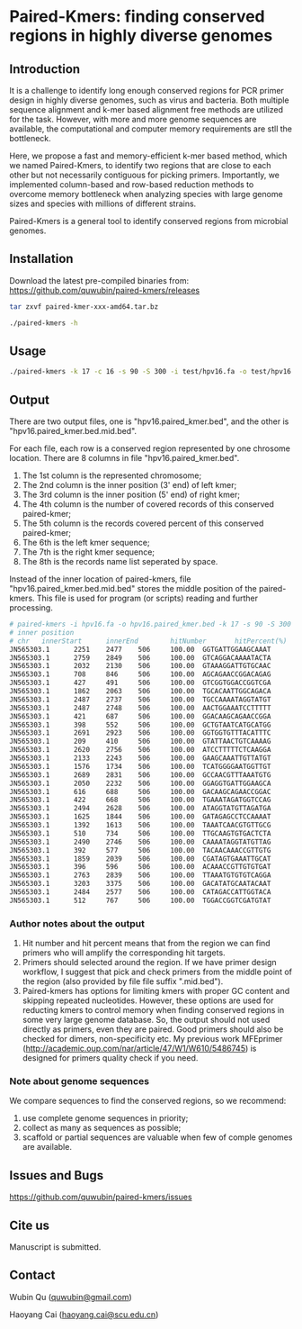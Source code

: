 # Paired-Kmers: finding conserved regions in highly diverse genomes

## Introduction

It is a challenge to identify long enough conserved regions for PCR primer design in highly diverse genomes, such as virus and bacteria. Both multiple sequence alignment and k-mer based alignment free methods are utilized for the task. However, with more and more genome sequences are available, the computational and computer memory requirements are stll the bottleneck.

Here, we propose a fast and memory-efficient k-mer based method, which we named Paired-Kmers, to identify two regions that are close to each other but not necessarily contiguous for picking primers. Importantly, we implemented column-based and row-based reduction methods to overcome memory bottleneck when analyzing species with large genome sizes and species with millions of different strains. 

Paired-Kmers is a general tool to identify conserved regions from microbial genomes.

## Installation

Download the latest pre-compiled binaries from: https://github.com/quwubin/paired-kmers/releases 

```bash
tar zxvf paired-kmer-xxx-amd64.tar.bz

./paired-kmers -h
```


## Usage

```bash
./paired-kmers -k 17 -c 16 -s 90 -S 300 -i test/hpv16.fa -o test/hpv16.paired_kmers.bed
```

## Output

There are two output files, one is "hpv16.paired_kmer.bed", and the other is "hpv16.paired_kmer.bed.mid.bed".

For each file, each row is a conserved region represented by one chrosome location. There are 8 columns in file "hpv16.paired_kmer.bed".
1. The 1st column is the represented chromosome;
2. The 2nd column is the inner position (3' end) of left kmer;
3. The 3rd column is the inner position (5' end) of right kmer;
4. The 4th column is the number of covered records of this conserved paired-kmer;
5. The 5th column is the records covered percent of this conserved paired-kmer;
6. The 6th is the left kmer sequence;
7. The 7th is the right kmer sequence;
8. The 8th is the records name list seperated by space.

Instead of the inner location of paired-kmers, file "hpv16.paired_kmer.bed.mid.bed" stores the middle position of the paired-kmers. This file is used for program (or scripts) reading and further processing.

```bash
# paired-kmers -i hpv16.fa -o hpv16.paired_kmer.bed -k 17 -s 90 -S 300 -f
# inner position
# chr   innerStart      innerEnd        hitNumber       hitPercent(%)   leftKmer        rightKmer       hitRecords
JN565303.1      2251    2477    506     100.00  GGTGATTGGAAGCAAAT       CATCTAACATACCTATT       JN565303.1 KY549224.1 KY549225.1 JQ004093.1 JN565302.1 JQ067943.1 JQ067944.1 KY549166.1 KY549200.1 KY549211.
JN565303.1      2759    2849    506     100.00  GTCAGGACAAAATACTA       GGATTTCCAGTTCTTAT       JN565303.1 KY549224.1 KY549225.1 JQ004093.1 JN565302.1 JQ067943.1 JQ067944.1 KY549166.1 KY549200.1 KY549211.
JN565303.1      2032    2130    506     100.00  GTAAAGGATTGTGCAAC       ATGTCATTATCGTAGGC       JN565303.1 KY549224.1 KY549225.1 JQ004093.1 JN565302.1 JQ067943.1 JQ067944.1 KY549166.1 KY549200.1 KY549211.
JN565303.1      708     846     506     100.00  AGCAGAACCGGACAGAG       GTAGATTATGGTTTCTG       JN565303.1 KY549224.1 KY549225.1 JQ004093.1 JN565302.1 JQ067943.1 JQ067944.1 KY549166.1 KY549200.1 KY549211.
JN565303.1      427     491     506     100.00  GTCGGTGGACCGGTCGA       GCTTTTGACAGTTAATA       JN565303.1 KY549224.1 KY549225.1 JQ004093.1 JN565302.1 JQ067943.1 JQ067944.1 KY549166.1 KY549200.1 KY549211.
JN565303.1      1862    2063    506     100.00  TGCACAATTGGCAGACA       CAATTTTGGAGGCTCTA       JN565303.1 KY549224.1 KY549225.1 JQ004093.1 JN565302.1 JQ067943.1 JQ067944.1 KY549166.1 KY549200.1 KY549211.
JN565303.1      2487    2737    506     100.00  TGCCAAAATAGGTATGT       CCAGTTCTTATCATTAA       JN565303.1 KY549224.1 KY549225.1 JQ004093.1 JN565302.1 JQ067943.1 JQ067944.1 KY549166.1 KY549200.1 KY549211.
JN565303.1      2487    2748    506     100.00  AACTGGAAATCCTTTTT       ACATACCTATTTTGGCA       JN565303.1 KY549224.1 KY549225.1 JQ004093.1 JN565302.1 JQ067943.1 JQ067944.1 KY549166.1 KY549200.1 KY549211.
JN565303.1      421     687     506     100.00  GGACAAGCAGAACCGGA       GACAGTTAATACACCTA       JN565303.1 KY549224.1 KY549225.1 JQ004093.1 JN565302.1 JQ067943.1 JQ067944.1 KY549166.1 KY549200.1 KY549211.
JN565303.1      398     552     506     100.00  GCTGTAATCATGCATGG       AAATCACACAACGGTTT       JN565303.1 KY549224.1 KY549225.1 JQ004093.1 JN565302.1 JQ067943.1 JQ067944.1 KY549166.1 KY549200.1 KY549211.
JN565303.1      2691    2923    506     100.00  GGTGGTGTTTACATTTC       GCACATTCTAGGCGCAT       JN565303.1 KY549224.1 KY549225.1 JQ004093.1 JN565302.1 JQ067943.1 JQ067944.1 KY549166.1 KY549200.1 KY549211.
JN565303.1      209     410     506     100.00  GTATTAACTGTCAAAAG       TGTTGCTTGCAGTACAC       JN565303.1 KY549224.1 KY549225.1 JQ004093.1 JN565302.1 JQ067943.1 JQ067944.1 KY549166.1 KY549200.1 KY549211.
JN565303.1      2620    2756    506     100.00  ATCCTTTTTCTCAAGGA       GTAATTAATAATGGAGG       JN565303.1 KY549224.1 KY549225.1 JQ004093.1 JN565302.1 JQ067943.1 JQ067944.1 KY549166.1 KY549200.1 KY549211.
JN565303.1      2133    2243    506     100.00  GAAGCAAATTGTTATGT       TTACAATTTTTGCCTGT       JN565303.1 KY549224.1 KY549225.1 JQ004093.1 JN565302.1 JQ067943.1 JQ067944.1 KY549166.1 KY549200.1 KY549211.
JN565303.1      1576    1734    506     100.00  TCATGGGGAATGGTTGT       ACCCCGTATAACTCTTT       JN565303.1 KY549224.1 KY549225.1 JQ004093.1 JN565302.1 JQ067943.1 JQ067944.1 KY549166.1 KY549200.1 KY549211.
JN565303.1      2689    2831    506     100.00  GCCAACGTTTAAATGTG       AATGTAAACACCACCAA       JN565303.1 KY549224.1 KY549225.1 JQ004093.1 JN565302.1 JQ067943.1 JQ067944.1 KY549166.1 KY549200.1 KY549211.
JN565303.1      2050    2232    506     100.00  GGAGGTGATTGGAAGCA       ATTTCACTATCGTCTAC       JN565303.1 KY549224.1 KY549225.1 JQ004093.1 JN565302.1 JQ067943.1 JQ067944.1 KY549166.1 KY549200.1 KY549211.
JN565303.1      616     688     506     100.00  GACAAGCAGAACCGGAC       GTCTCTGGTTGCAAATC       JN565303.1 KY549224.1 KY549225.1 JQ004093.1 JN565302.1 JQ067943.1 JQ067944.1 KY549166.1 KY549200.1 KY549211.
JN565303.1      422     668     506     100.00  TGAAATAGATGGTCCAG       TGACAGTTAATACACCT       JN565303.1 KY549224.1 KY549225.1 JQ004093.1 JN565302.1 JQ067943.1 JQ067944.1 KY549166.1 KY549200.1 KY549211.
JN565303.1      2494    2628    506     100.00  ATAGGTATGTTAGATGA       TCTGTACCAGCATTAAT       JN565303.1 KY549224.1 KY549225.1 JQ004093.1 JN565302.1 JQ067943.1 JQ067944.1 KY549166.1 KY549200.1 KY549211.
JN565303.1      1625    1844    506     100.00  GATAGAGCCTCCAAAAT       ACACGTTGATTTATTAC       JN565303.1 KY549224.1 KY549225.1 JQ004093.1 JN565302.1 JQ067943.1 JQ067944.1 KY549166.1 KY549200.1 KY549211.
JN565303.1      1392    1613    506     100.00  TAAATCAACGTGTTGCG       GTGTTTCAGTCTCATGG       JN565303.1 KY549224.1 KY549225.1 JQ004093.1 JN565302.1 JQ067943.1 JQ067944.1 KY549166.1 KY549200.1 KY549211.
JN565303.1      510     734     506     100.00  TTGCAAGTGTGACTCTA       ACATCGACCGGTCCACC       JN565303.1 KY549224.1 KY549225.1 JQ004093.1 JN565302.1 JQ067943.1 JQ067944.1 KY549166.1 KY549200.1 KY549211.
JN565303.1      2490    2746    506     100.00  CAAAATAGGTATGTTAG       AAAGGATTTCCAGTTCT       JN565303.1 KY549224.1 KY549225.1 JQ004093.1 JN565302.1 JQ067943.1 JQ067944.1 KY549166.1 KY549200.1 KY549211.
JN565303.1      392     577     506     100.00  TACAACAAACCGTTGTG       ATATTCATGCAATGTAG       JN565303.1 KY549224.1 KY549225.1 JQ004093.1 JN565302.1 JQ067943.1 JQ067944.1 KY549166.1 KY549200.1 KY549211.
JN565303.1      1859    2039    506     100.00  CGATAGTGAAATTGCAT       TTTTGGAGGCTCTATCA       JN565303.1 KY549224.1 KY549225.1 JQ004093.1 JN565302.1 JQ067943.1 JQ067944.1 KY549166.1 KY549200.1 KY549211.
JN565303.1      396     596     506     100.00  ACAAACCGTTGTGTGAT       CTGGTTGCAAATCTAAC       JN565303.1 KY549224.1 KY549225.1 JQ004093.1 JN565302.1 JQ067943.1 JQ067944.1 KY549166.1 KY549200.1 KY549211.
JN565303.1      2763    2839    506     100.00  TTAAATGTGTGTCAGGA       AAAAGGATTTCCAGTTC       JN565303.1 KY549224.1 KY549225.1 JQ004093.1 JN565302.1 JQ067943.1 JQ067944.1 KY549166.1 KY549200.1 KY549211.
JN565303.1      3203    3375    506     100.00  GACATATGCAATACAAT       CCTGACCACCCGCATGA       JN565303.1 KY549224.1 KY549225.1 JQ004093.1 JN565302.1 JQ067943.1 JQ067944.1 KY549166.1 KY549200.1 KY549211.
JN565303.1      2484    2577    506     100.00  CATAGACCATTGGTACA       TACCTATTTTGGCATCT       JN565303.1 KY549224.1 KY549225.1 JQ004093.1 JN565302.1 JQ067943.1 JQ067944.1 KY549166.1 KY549200.1 KY549211.
JN565303.1      512     767     506     100.00  TGGACCGGTCGATGTAT       CTACGTGTGTGCTTTGT       JN565303.1 KY549224.1 KY549225.1 JQ004093.1 JN565302.1 JQ067943.1 JQ067944.1 KY549166.1 KY549200.1 KY549211.
```

### Author notes about the output

1. Hit number and hit percent means that from the region we can find primers who will amplify the corresponding hit targets. 
2. Primers should selected around the region. If we have primer design workflow, I suggest that pick and check primers from the middle point of the region (also provided by file file suffix ".mid.bed").
3. Paired-kmers has options for limiting kmers with proper GC content and skipping repeated nucleotides. However, these options are used for reducting kmers to control memory when finding conserved regions in some very large genome database. So, the output should not used directly as primers, even they are paired. Good primers should also be checked for dimers, non-specificity etc. My previous work MFEprimer (http://academic.oup.com/nar/article/47/W1/W610/5486745) is designed for primers quality check if you need.


### Note about genome sequences

We compare sequences to find the conserved regions, so we recommend:

1. use complete genome sequences in priority;
2. collect as many as sequences as possible;
3. scaffold or partial sequences are valuable when few of comple genomes are available.

## Issues and Bugs

https://github.com/quwubin/paired-kmers/issues

## Cite us

Manuscript is submitted.

## Contact

Wubin Qu (<quwubin@gmail.com>)

Haoyang Cai (<haoyang.cai@scu.edu.cn>)
